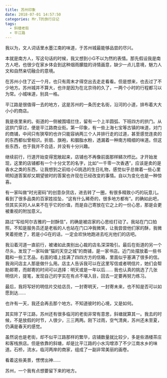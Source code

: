 ```yaml
---
title: 苏州印象
date: 2018-07-01 14:57:50
categories: Mr.T的旅行日记
tags: 
  - 斜塘老街
  - 平江路
---
```


我以为，文人词话里水墨江南的味道，于苏州城最能够品尝的尽兴。

本就是南方人，写这句话的时候，我又想到小G不以为然的表情。那先假设我是南方人吧，也很少在家乡体会到这种烟雨朦胧的诗情画意，缺少一点儿意境，魅力人文和自然亲切融合的意境。

在苏州小住了近一个月，也只有周末才得空出去走走看看。但是想来，也去过了不少地方。苏州城并不算大，也许是因为在北京待的久了，一两个小时的行程都习以为常。小城味道，别具一格。

平江路是很值得一去的地方，这是苏州的一条历史名街，沿河的小道，排布着大大小小的商店。

我是夜里来的。街道的一侧被围墙拦住，留有一个上半圆弧、下班四方的拱门。从这拱门穿过，便是平江路商业街。第一印象，有一些上海七宝等古镇的味道，对门的商铺，中间只有狭窄的也许只能容纳两三个人并排行走的过道，甚至感觉连卖的的东西都似曾相识。折扇、旗袍，和胭脂水粉，透漏着一种南方精细的味道。但这些东西，也于我并不合适，并没有十分兴趣。

继续前行，行道开始变得宽敞起来，店铺也不再像前面那样鳞次栉比。才开始发现，这里的店铺都有一个十分文艺的名字，比如“一千零一次香遇”，应该是卖的是香水之类的东西，让我想到之前给小G挑选的生日礼物，感觉似乎总做着一些心里明知道答案却又期望彼时的答案也许现在已经改变的事情。自以为变化也是一种惊喜。

有一家叫做“时光密码”的创意杂货店，进去转了一圈，有很多精致小巧的玩意儿。看到了很多品类的百家姓挂坠，“这有什么稀奇的，很多地方都有”。的确如此吧，但其实买的人从来不在乎它的价值，而是自己寄放在它之上的一份心思，那是会更被重视的附加意义。

路过“写给阿尔吉雅的一封酥信”，的确是被店家的心思给打动了。我站在门口拍照，不知是服务员还是老板的人也站在门口冲我微笑，让我尝尝他们家的酥，我微笑着拒绝了，若是小G在的话，一定会欢快地跑进去吃光他们的店吧。

我沿着河道一直前行，被诸如此类别出心裁的店名深深吸引。最后在街道的另一个尽头，发现了一家叫做“猫的天空之城”的商铺，是一家书店。近门处摆放着一些书籍和一些工艺品，右面的墙上挂满了四四方方的信箱，里面似乎塞满了很多的信。我询问店主人那是做什么用。店主人告诉我可以在这里写信或者明信片，她们会帮助邮寄，而邮寄的时间可以选择：明天或是一年以后...... 我也认真的挑选了几张明信片，提笔，发现自己的字实在有点不堪入目，回去一定要再努力练习。

最后，我将写好的明信片交给店员，一封寄明天，一封寄未来，也不知是否可以如愿到达......

也许有一天，我还会再去那个地方。不知道彼时的心境，又是如何。

其实除了平江路，苏州还有很多临河的老街非常有意思，斜塘就算其一。我去的时候，不是放假的时节，人很少，三三两两。刚下过雨，空气清爽，苏州还未至夏，仍满是春天的感觉。

虽然说也是老街，却不似平江路那样的繁华，店铺数量就比较少，多是些酒楼茶庄和客栈旅店。但是依靠的斜塘，却是比平江路的小水沟增添了不少江南水乡的味道。石桥，流水，临河两岸的商家，组成了一副非常美丽的画卷。

看着这些美景，愣愣出神......

苏州，一个我有点想要留下来的地方。
